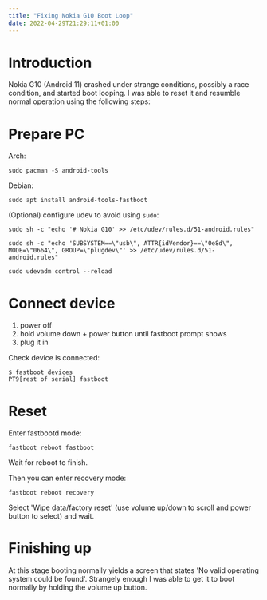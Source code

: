 ```yaml
---
title: "Fixing Nokia G10 Boot Loop"
date: 2022-04-29T21:29:11+01:00
---
```


# Introduction

Nokia G10 (Android 11) crashed under strange conditions, possibly a race condition, and started boot looping.
I was able to reset it and resumble normal operation using the following steps:

# Prepare PC

Arch:
```
sudo pacman -S android-tools
```

Debian:
```
sudo apt install android-tools-fastboot
```

(Optional) configure udev to avoid using `sudo`:
```
sudo sh -c "echo '# Nokia G10' >> /etc/udev/rules.d/51-android.rules"

sudo sh -c "echo 'SUBSYSTEM==\"usb\", ATTR{idVendor}==\"0e8d\", MODE=\"0664\", GROUP=\"plugdev\"' >> /etc/udev/rules.d/51-android.rules"

sudo udevadm control --reload
```

# Connect device

1. power off
2. hold volume down + power button until fastboot prompt shows
3. plug it in

Check device is connected:
```
$ fastboot devices
PT9[rest of serial]	fastboot
```

# Reset

Enter fastbootd mode:
```
fastboot reboot fastboot
```

Wait for reboot to finish.

Then you can enter recovery mode:
```
fastboot reboot recovery
```

Select 'Wipe data/factory reset' (use volume up/down to scroll and power button to select) and wait.

# Finishing up

At this stage booting normally yields a screen that states 'No valid operating system could be found'.
Strangely enough I was able to get it to boot normally by holding the volume up button.
